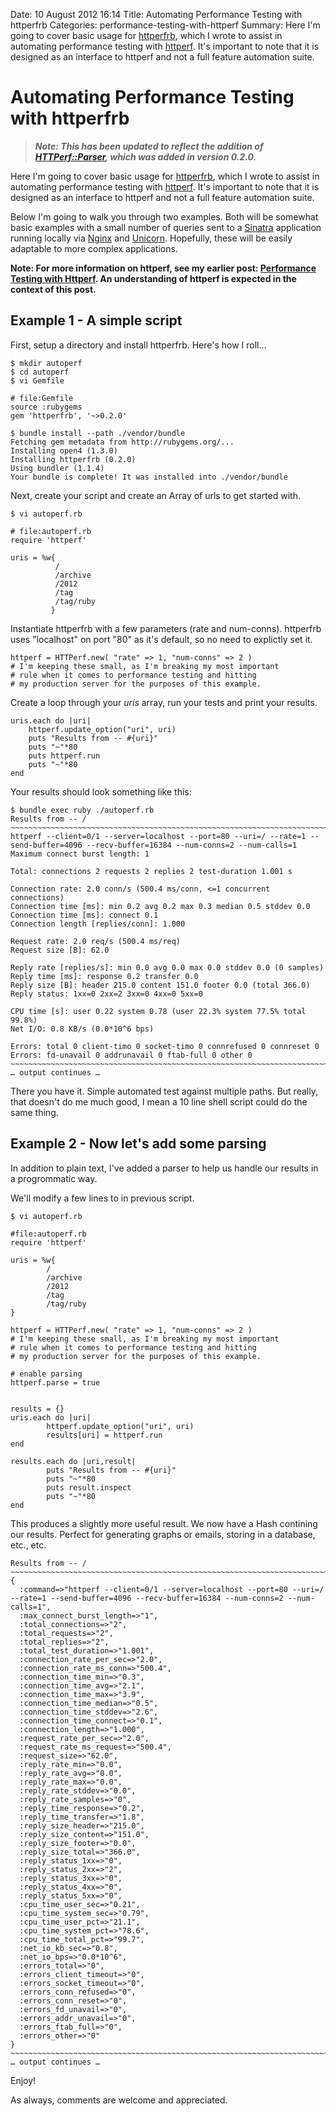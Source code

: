 Date: 10 August 2012 16:14
Title: Automating Performance Testing with httperfrb
Categories: performance-testing-with-httperf
Summary: Here I'm going to cover basic usage for [httperfrb](https://rubygems.org/gems/httperfrb), which I wrote to assist in automating performance testing with [httperf](/tag/httperf). It's important to note that it is designed as an interface to httperf and not a full feature automation suite. 

# Automating Performance Testing with httperfrb

> ***Note: This has been updated to reflect the addition of [HTTPerf::Parser](http://rubyops.github.com/httperfrb/doc/HTTPerf/Parser.html), which was added in version 0.2.0.***

Here I'm going to cover basic usage for [httperfrb](https://rubygems.org/gems/httperfrb), which I wrote to assist in automating performance testing with [httperf](/tag/httperf). It's important to note that it is designed as an interface to httperf and not a full feature automation suite. 

Below I'm going to walk you through two examples. Both will be somewhat basic examples with a small number of queries sent to a [Sinatra](/tag/sinatra) application running locally via [Nginx](/tag/nginx) and [Unicorn](/tag/unicorn). Hopefully, these will be easily adaptable to more complex applications.

**Note: For more information on httperf, see my earlier post: [Performance Testing with Httperf](http://www.rubyops.net/2012/07/30/performance_testing_with_httperf). An understanding of httperf is expected in the context of this post.**



## Example 1 - A simple script

First, setup a directory and install httperfrb. Here's how I roll…

	$ mkdir autoperf
	$ cd autoperf
	$ vi Gemfile

	# file:Gemfile
	source :rubygems
	gem 'httperfrb', '~>0.2.0'
	
	$ bundle install --path ./vendor/bundle
	Fetching gem metadata from http://rubygems.org/...
	Installing open4 (1.3.0) 
	Installing httperfrb (0.2.0) 
	Using bundler (1.1.4) 
	Your bundle is complete! It was installed into ./vendor/bundle

Next, create your script and create an Array of urls to get started with. 

	$ vi autoperf.rb
	
	# file:autoperf.rb
	require 'httperf'
	
	uris = %w{
	          /
	          /archive
	          /2012
	          /tag
	          /tag/ruby
			 }	
	

Instantiate httperfrb with a few parameters (rate and num-conns). httperfrb uses "localhost" on port "80" as it's default, so no need to explictly set it.

	httperf = HTTPerf.new( "rate" => 1, "num-conns" => 2 )
	# I'm keeping these small, as I'm breaking my most important
	# rule when it comes to performance testing and hitting
	# my production server for the purposes of this example.
	
	
Create a loop through your *uris* array, run your tests and print your results.

	uris.each do |uri|
        httperf.update_option("uri", uri)
        puts "Results from -- #{uri}"
        puts "~"*80
        puts httperf.run
        puts "~"*80
   	end


Your results should look something like this:

	$ bundle exec ruby ./autoperf.rb 
	Results from -- /
	~~~~~~~~~~~~~~~~~~~~~~~~~~~~~~~~~~~~~~~~~~~~~~~~~~~~~~~~~~~~~~~~~~~~~~~~~~~~~~~~
	httperf --client=0/1 --server=localhost --port=80 --uri=/ --rate=1 --send-buffer=4096 --recv-buffer=16384 --num-conns=2 --num-calls=1
	Maximum connect burst length: 1
	
	Total: connections 2 requests 2 replies 2 test-duration 1.001 s
	
	Connection rate: 2.0 conn/s (500.4 ms/conn, <=1 concurrent connections)
	Connection time [ms]: min 0.2 avg 0.2 max 0.3 median 0.5 stddev 0.0
	Connection time [ms]: connect 0.1
	Connection length [replies/conn]: 1.000
	
	Request rate: 2.0 req/s (500.4 ms/req)
	Request size [B]: 62.0
	
	Reply rate [replies/s]: min 0.0 avg 0.0 max 0.0 stddev 0.0 (0 samples)
	Reply time [ms]: response 0.2 transfer 0.0
	Reply size [B]: header 215.0 content 151.0 footer 0.0 (total 366.0)
	Reply status: 1xx=0 2xx=2 3xx=0 4xx=0 5xx=0
	
	CPU time [s]: user 0.22 system 0.78 (user 22.3% system 77.5% total 99.8%)
	Net I/O: 0.8 KB/s (0.0*10^6 bps)
	
	Errors: total 0 client-timo 0 socket-timo 0 connrefused 0 connreset 0
	Errors: fd-unavail 0 addrunavail 0 ftab-full 0 other 0
	~~~~~~~~~~~~~~~~~~~~~~~~~~~~~~~~~~~~~~~~~~~~~~~~~~~~~~~~~~~~~~~~~~~~~~~~~~~~~~~~
	… output continues …
	
	
There you have it. Simple automated test against multiple paths. But really, that doesn't do me much good, I mean a 10 line shell script could do the same thing.

## Example 2 - Now let's add some parsing 

In addition to plain text, I've added a parser to help us handle our results in a progrommatic way. 

We'll modify a few lines to in previous script.

	$ vi autoperf.rb
	
	#file:autoperf.rb
	require 'httperf'
	
	uris = %w{
	        /
	        /archive
	        /2012
	        /tag
	        /tag/ruby
	}
	
	httperf = HTTPerf.new( "rate" => 1, "num-conns" => 2 )
	# I'm keeping these small, as I'm breaking my most important
	# rule when it comes to performance testing and hitting
	# my production server for the purposes of this example.
	
	# enable parsing
	httperf.parse = true
	
	
	results = {}
	uris.each do |uri|
	        httperf.update_option("uri", uri)
	        results[uri] = httperf.run
	end
	
	results.each do |uri,result|
	        puts "Results from -- #{uri}"
	        puts "~"*80
	        puts result.inspect
	        puts "~"*80
	end
	
	
This produces a slightly more useful result. We now have a Hash contining our results. Perfect for generating graphs or emails, storing in a database, etc., etc.

    Results from -- /
    ~~~~~~~~~~~~~~~~~~~~~~~~~~~~~~~~~~~~~~~~~~~~~~~~~~~~~~~~~~~~~~~~~~~~~~~~~~~~~~~~
    { 
      :command=>"httperf --client=0/1 --server=localhost --port=80 --uri=/ --rate=1 --send-buffer=4096 --recv-buffer=16384 --num-conns=2 --num-calls=1",
      :max_connect_burst_length=>"1",
      :total_connections=>"2",
      :total_requests=>"2",
      :total_replies=>"2",
      :total_test_duration=>"1.001",
      :connection_rate_per_sec=>"2.0",
      :connection_rate_ms_conn=>"500.4",
      :connection_time_min=>"0.3",
      :connection_time_avg=>"2.1",
      :connection_time_max=>"3.9",
      :connection_time_median=>"0.5",
      :connection_time_stddev=>"2.6",
      :connection_time_connect=>"0.1",
      :connection_length=>"1.000",
      :request_rate_per_sec=>"2.0",
      :request_rate_ms_request=>"500.4",
      :request_size=>"62.0",
      :reply_rate_min=>"0.0",
      :reply_rate_avg=>"0.0",
      :reply_rate_max=>"0.0",
      :reply_rate_stddev=>"0.0",
      :reply_rate_samples=>"0",
      :reply_time_response=>"0.2",
      :reply_time_transfer=>"1.8",
      :reply_size_header=>"215.0",
      :reply_size_content=>"151.0",
      :reply_size_footer=>"0.0",
      :reply_size_total=>"366.0",
      :reply_status_1xx=>"0",
      :reply_status_2xx=>"2",
      :reply_status_3xx=>"0",
      :reply_status_4xx=>"0",
      :reply_status_5xx=>"0",
      :cpu_time_user_sec=>"0.21",
      :cpu_time_system_sec=>"0.79",
      :cpu_time_user_pct=>"21.1",
      :cpu_time_system_pct=>"78.6",
      :cpu_time_total_pct=>"99.7",
      :net_io_kb_sec=>"0.8",
      :net_io_bps=>"0.0*10^6",
      :errors_total=>"0",
      :errors_client_timeout=>"0",
      :errors_socket_timeout=>"0",
      :errors_conn_refused=>"0",
      :errors_conn_reset=>"0",
      :errors_fd_unavail=>"0",
      :errors_addr_unavail=>"0",
      :errors_ftab_full=>"0",
      :errors_other=>"0"
    }
    ~~~~~~~~~~~~~~~~~~~~~~~~~~~~~~~~~~~~~~~~~~~~~~~~~~~~~~~~~~~~~~~~~~~~~~~~~~~~~~~~
	… output continues …


Enjoy!

As always, comments are welcome and appreciated.  
